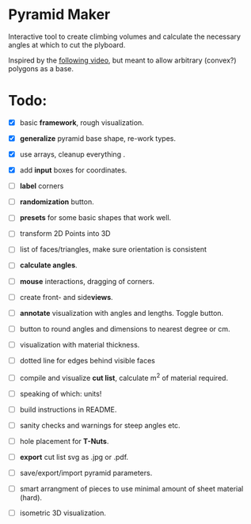 # Pyramid Maker

Interactive tool to create climbing volumes and calculate the necessary angles at which to cut the plyboard.

Inspired by the [following video](https://www.youtube.com/watch?v=Lp2mkK2qPTc), but meant to allow arbitrary (convex?) polygons as a base.

# Todo:

- [x] basic **framework**, rough visualization.
- [x] **generalize** pyramid base shape, re-work types.
- [x] use arrays, cleanup everything .
- [x] add **input** boxes for coordinates.
- [ ] **label** corners
- [ ] **randomization** button.
- [ ] **presets** for some basic shapes that work well.
- [ ] transform 2D Points into 3D
- [ ] list of faces/triangles, make sure orientation is consistent
- [ ] **calculate angles**.
- [ ] **mouse** interactions, dragging of corners.
- [ ] create front- and side**views**.
- [ ] **annotate** visualization with angles and lengths. Toggle button.
- [ ] button to round angles and dimensions to nearest degree or cm.

- [ ] visualization with material thickness.
- [ ] dotted line for edges behind visible faces
- [ ] compile and visualize **cut list**, calculate m<sup>2</sup> of material required.
- [ ] speaking of which: units!
- [ ] build instructions in README.
- [ ] sanity checks and warnings for steep angles etc.
- [ ] hole placement for **T-Nuts**.
- [ ] **export** cut list svg as .jpg or .pdf.
- [ ] save/export/import pyramid parameters.
- [ ] smart arrangment of pieces to use minimal amount of sheet material (hard).
- [ ] isometric 3D visualization.
